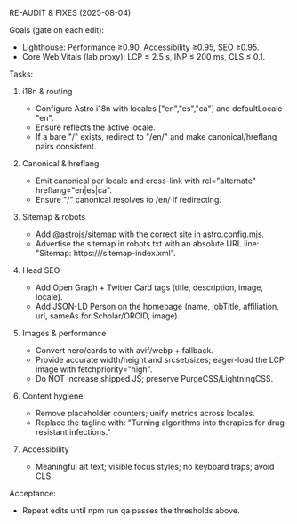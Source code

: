 RE-AUDIT & FIXES (2025-08-04)

Goals (gate on each edit):

- Lighthouse: Performance ≥0.90, Accessibility ≥0.95, SEO ≥0.95.
- Core Web Vitals (lab proxy): LCP ≤ 2.5 s, INP ≤ 200 ms, CLS ≤ 0.1.

Tasks:

1. i18n & routing
   - Configure Astro i18n with locales ["en","es","ca"] and defaultLocale "en".
   - Ensure <html lang> reflects the active locale.
   - If a bare "/" exists, redirect to "/en/" and make canonical/hreflang pairs consistent.

2. Canonical & hreflang
   - Emit canonical per locale and cross-link with rel="alternate" hreflang="en|es|ca".
   - Ensure "/" canonical resolves to /en/ if redirecting.

3. Sitemap & robots
   - Add @astrojs/sitemap with the correct site in astro.config.mjs.
   - Advertise the sitemap in robots.txt with an absolute URL line: "Sitemap: https://<domain>/sitemap-index.xml".

4. Head SEO
   - Add Open Graph + Twitter Card tags (title, description, image, locale).
   - Add JSON-LD Person on the homepage (name, jobTitle, affiliation, url, sameAs for Scholar/ORCID, image).

5. Images & performance
   - Convert hero/cards to <picture> with avif/webp + fallback.
   - Provide accurate width/height and srcset/sizes; eager-load the LCP image with fetchpriority="high".
   - Do NOT increase shipped JS; preserve PurgeCSS/LightningCSS.

6. Content hygiene
   - Remove placeholder counters; unify metrics across locales.
   - Replace the tagline with: "Turning algorithms into therapies for drug-resistant infections."

7. Accessibility
   - Meaningful alt text; visible focus styles; no keyboard traps; avoid CLS.

Acceptance:

- Repeat edits until npm run qa passes the thresholds above.
